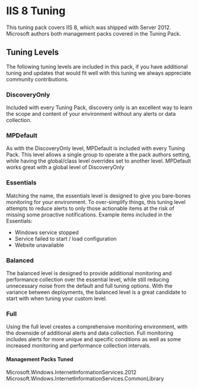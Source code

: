 # IIS 8 Tuning
This tuning pack covers IIS 8, which was shipped with Server 2012.  Microsoft authors both management packs covered in the Tuning Pack.

## Tuning Levels

The following tuning levels are included in this pack, if you have additional tuning and updates that would fit well with this tuning we always appreciate community contributions.

### DiscoveryOnly

Included with every Tuning Pack, discovery only is an excellent way to learn the scope and content of your environment without any alerts or data collection.

### MPDefault

As with the DiscoveryOnly level, MPDefault is included with every Tuning Pack.  This level allows a single group to operate a the pack authors setting, while having the global/class level overrides set to another level.  MPDefault works great with a global level of DiscoveryOnly

### Essentials

Matching the name, the essentials level is designed to give you bare-bones monitoring for your environment.  To over-simplify things, this tuning level attempts to reduce alerts to only those actionable items at the risk of missing some proactive notifications.
Example items included in the Essentials:

- Windows service stopped
- Service failed to start / load configuration
- Website unavailable

### Balanced

The balanced level is designed to provide additional monitoring and performance collection over the essential level, while still reducing unnecessary noise from the default and full tuning options.  With the variance between deployments, the balanced level is a great candidate to start with when tuning your custom level.

### Full

Using the full level creates a comprehensive monitoring environment, with the downside of additional alerts and data collection.  Full monitoring includes alerts for more unique and specific conditions as well as some increased monitoring and performance collection intervals.

#### Management Packs Tuned

Microsoft.Windows.InternetInformationServices.2012
Microsoft.Windows.InternetInformationServices.CommonLibrary
